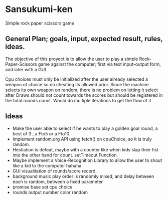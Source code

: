 # Sansukumi-ken
Simple rock paper scissors game

## General Plan; goals, input, expected result, rules, ideas.

The objective of this proyect is to allow the user to play a simple
Rock-Paper-Scissors game against the computer; first via text input-output form, and later with a GUI

Cpu choices must only be initialized after the user already selected a weapon of choice
so no cheating its allowed prior. Since the machine selects its own weapon on random, there is no problem on letting it select after
Draws should not count towards the scores but should be registered in the total rounds count.
Would do multiple iterations to get the flow of it

## Ideas 
- Make the user able to select if he wants to play a golden goal round, a best of 3 , a Fto5 or a Fto10.
- Implement random.org API using fetch() on cpuChoice, so it is truly random.
- Hestiation is defeat, maybe with a counter like when kids slap their fist into the other hand for count. setTimeout Function. 
- Maybe implement a Voice-Recognition Library to allow the user to shout like a kid to the computer hahaha.
- GUI visualitation of rounds/score record.
- background music play order is randomly mixed, and delay between each is random, between a fixed parameter
- promise base set cpu choice
- rounds output number color random


